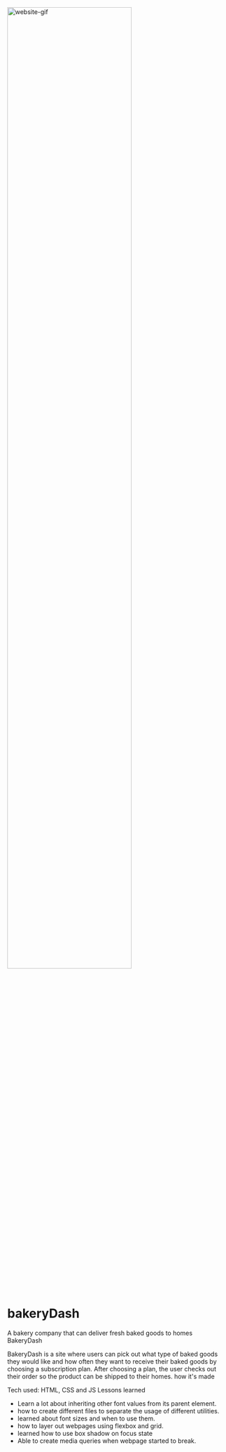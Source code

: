 <img src="img\ezgif.com-gif-maker.gif" alt="website-gif" width="75%">

# bakeryDash
A bakery company that can deliver fresh baked goods to homes
BakeryDash

BakeryDash is a site where users can pick out what type of baked goods they would like and how often they want to receive their baked goods by choosing a subscription plan. After choosing a plan, the user checks out their order so the product can be shipped to their homes.
how it's made

Tech used: HTML, CSS and JS
Lessons learned

- Learn a lot about inheriting other font values from its parent element.
- how to create different files to separate the usage of different utilities.
- learned about font sizes and when to use them.
-  how to layer out webpages using flexbox and grid.
- learned how to use box shadow on focus state
- Able to create media queries when webpage started to break.
